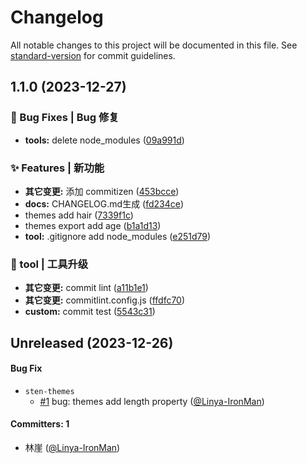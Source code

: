 # Changelog

All notable changes to this project will be documented in this file. See [standard-version](https://github.com/conventional-changelog/standard-version) for commit guidelines.

## 1.1.0 (2023-12-27)


### 🐛 Bug Fixes | Bug 修复

* **tools:** delete node_modules ([09a991d](https://github.com/Linya-IronMan/Learn_Lerna/commit/09a991d783e862ab183dbe5910ae1ad1e04bcbb1))


### ✨ Features | 新功能

* **其它变更:** 添加 commitizen ([453bcce](https://github.com/Linya-IronMan/Learn_Lerna/commit/453bcce3ecd4568bb96d499e042cd81d50a02801))
* **docs:** CHANGELOG.md生成 ([fd234ce](https://github.com/Linya-IronMan/Learn_Lerna/commit/fd234cea81f6c6436a8cb341e66bff2b77840f9b))
* themes add hair ([7339f1c](https://github.com/Linya-IronMan/Learn_Lerna/commit/7339f1c62f331ed6f54788da2fc80c1bd3e3ace1))
* themes export add age ([b1a1d13](https://github.com/Linya-IronMan/Learn_Lerna/commit/b1a1d13e025f70e552f656419e4cd4c9f34b07e8))
* **tool:** .gitignore add node_modules ([e251d79](https://github.com/Linya-IronMan/Learn_Lerna/commit/e251d792173b3040deb7c51a886f0b38762cd3d0))


### 🚀 tool | 工具升级

* **其它变更:** commit lint ([a11b1e1](https://github.com/Linya-IronMan/Learn_Lerna/commit/a11b1e16169ed2d5c71e67f3fb6c4eb510bbc419))
* **其它变更:** commitlint.config.js ([ffdfc70](https://github.com/Linya-IronMan/Learn_Lerna/commit/ffdfc704c293ff75fddfb9e1dd5c04517f4cbfa6))
* **custom:** commit test ([5543c31](https://github.com/Linya-IronMan/Learn_Lerna/commit/5543c31910f577c09757cbc910b02a45b4f2aee3))


## Unreleased (2023-12-26)

#### Bug Fix
* `sten-themes`
  * [#1](https://github.com/Linya-IronMan/Learn_Lerna/pull/1) bug: themes add length property ([@Linya-IronMan](https://github.com/Linya-IronMan))

#### Committers: 1
- 林崖 ([@Linya-IronMan](https://github.com/Linya-IronMan))